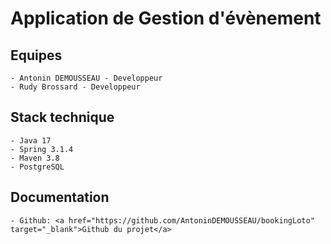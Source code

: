 # Application de Gestion d'évènement

## Equipes
    - Antonin DEMOUSSEAU - Developpeur
    - Rudy Brossard - Developpeur

## Stack technique
    - Java 17
    - Spring 3.1.4
    - Maven 3.8
    - PostgreSQL 

## Documentation
    - Github: <a href="https://github.com/AntoninDEMOUSSEAU/bookingLoto" target="_blank">Github du projet</a>


    